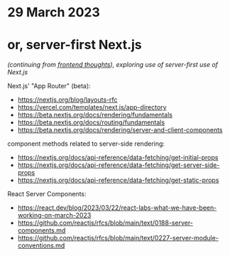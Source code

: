 # 29 March 2023
# or, server-first Next.js

_(continuing from [frontend thoughts](2023-03-16.md)), exploring use of server-first use of Next.js_

Next.js' "App Router" (beta):

  - https://nextjs.org/blog/layouts-rfc
  - https://vercel.com/templates/next.js/app-directory
  - https://beta.nextjs.org/docs/rendering/fundamentals
  - https://beta.nextjs.org/docs/routing/fundamentals
  - https://beta.nextjs.org/docs/rendering/server-and-client-components

component methods related to server-side rendering:

  - https://nextjs.org/docs/api-reference/data-fetching/get-initial-props
  - https://nextjs.org/docs/api-reference/data-fetching/get-server-side-props
  - https://nextjs.org/docs/api-reference/data-fetching/get-static-props

React Server Components:

  - https://react.dev/blog/2023/03/22/react-labs-what-we-have-been-working-on-march-2023
  - https://github.com/reactjs/rfcs/blob/main/text/0188-server-components.md
  - https://github.com/reactjs/rfcs/blob/main/text/0227-server-module-conventions.md
